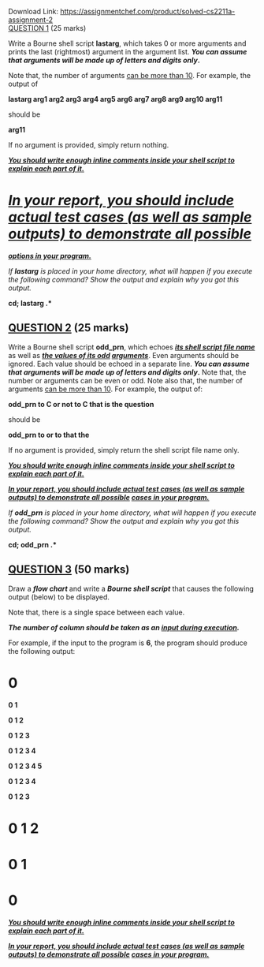 Download Link: https://assignmentchef.com/product/solved-cs2211a-assignment-2
<br>
<u>QUESTION 1</u> (25 marks)

Write a Bourne shell script <strong>lastarg</strong>, which takes 0 or more arguments and prints the last (rightmost) argument in the argument list. <strong><em>You can assume that arguments will be made up of letters and digits only</em>.  </strong>

Note that, the number of arguments <u>can be more than 10</u>. For example, the output of

<strong>lastarg arg1 arg2 arg3 arg4 arg5 arg6 arg7 arg8 arg9 arg10 arg11 </strong>

<strong> </strong>

should be

<strong>arg11 </strong>

If no argument is provided, simply return nothing.

<strong><em><u>You should write enough inline comments inside your shell script to explain each part of it.</u></em></strong>

<h1><em><u>In your report, you should include actual test cases (as well as sample outputs) to demonstrate all possible</u></em></h1>

<strong><em><u>options in your program.</u></em></strong>

<em>If </em><strong><em>lastarg</em></strong><em> is placed in your home directory, what will happen if you execute the following command?  Show the output and explain why you got this output. </em>

<strong>cd; lastarg .* </strong>

<strong> </strong>

<h2><u>QUESTION 2</u> (25 marks)</h2>

Write a Bourne shell script <strong>odd_prn</strong>, which echoes <strong><em><u>its shell script file name</u></em></strong> as well as <strong><em><u>the values of its odd</u> <u>arguments</u></em></strong>. Even arguments should be ignored. Each value should be echoed in a separate line. <strong><em>You can assume that arguments will be made up of letters and digits only</em>.</strong> Note that, the number or arguments can be even or odd. Note also that, the number of arguments <u>can be more than 10</u>. For example, the output of:

<strong>odd_prn to C or not to C that is the question  </strong>

should be

<strong>odd_prn  to  or  to  that  the  </strong>

If no argument is provided, simply return the shell script file name only.

<strong><em><u>You should write enough inline comments inside your shell script to explain each part of it.</u></em></strong>

<strong><em><u>In your report, you should include actual test cases (as well as sample outputs) to demonstrate all possible</u></em></strong><strong><em> <u>cases in your program.</u> </em></strong>

<em>If </em><strong><em>odd_prn</em></strong><em> is placed in your home directory, what will happen if you execute the following command?  Show the output and explain why you got this output. </em>

<strong>cd; odd_prn .* </strong>

<h2><u>QUESTION 3</u> (50 marks)</h2>

Draw a <strong><em>flow chart</em> </strong>and write a <strong><em>Bourne shell script</em></strong> that causes the following output (below) to be displayed.

Note that, there is a single space between each value.

<strong><em>The number of column should be taken as an <u>input during execution</u>.  </em></strong>

For example, if the input to the program is <strong>6</strong>, the program should produce the following output:

<h1>0</h1>

<strong>0 1  </strong>

<strong>0 1 2 </strong>

<strong>0 1 2 3 </strong>

<strong>0 1 2 3 4 </strong>

<strong>0 1 2 3 4 5  </strong>

<strong>0 1 2 3 4  </strong>

<strong>0 1 2 3  </strong>

<h1>0 1 2</h1>

<h1>0 1</h1>

<h1>0</h1>

<strong><em><u>You should write enough inline comments inside your shell script to explain each part of it.</u></em></strong>

<strong><em><u>In your report, you should include actual test cases (as well as sample outputs) to demonstrate all possible</u></em></strong><strong><em> <u>cases in your program.</u> </em></strong>

<strong> </strong>

<strong> </strong>